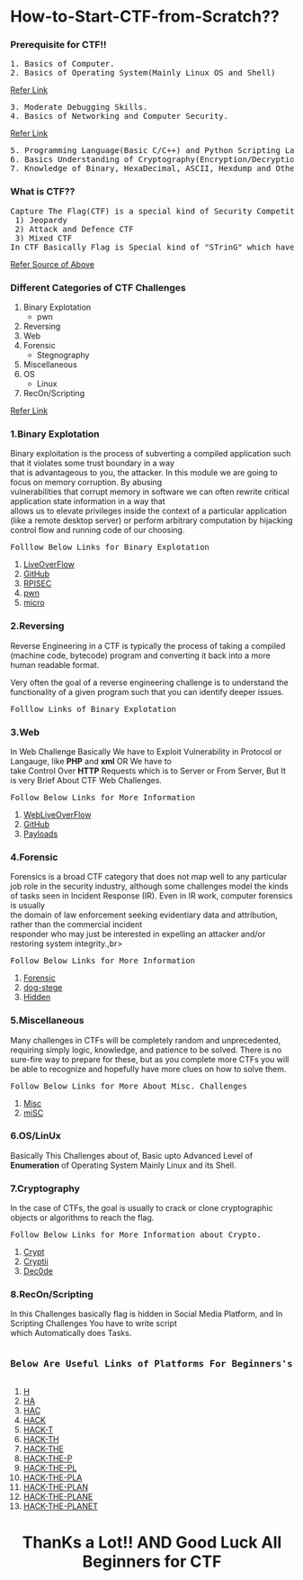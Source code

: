 # How-to-Start-CTF-from-Scratch??



<h3>Prerequisite for CTF!!</h3>
<pre>
1. Basics of Computer.
2. Basics of Operating System(Mainly Linux OS and Shell)
</pre>

[Refer Link](https://medium.freecodecamp.org/a-beginners-guide-to-surviving-in-the-linux-shell-cda0f5a0698c) 

<pre>
3. Moderate Debugging Skills.
4. Basics of Networking and Computer Security.
</pre>

[Refer Link](https://www.cisco.com/c/en_in/solutions/small-business/resource-center/networking/networking-basics.html)

<pre>
5. Programming Language(Basic C/C++) and Python Scripting Language.
6. Basics Understanding of Cryptography(Encryption/Decryption).
7. Knowledge of Binary, HexaDecimal, ASCII, Hexdump and Others Representation of Computer Data.
</pre>


<h3>What is CTF??</h3>
<pre>
Capture The Flag(CTF) is a special kind of Security Competitions. There are Three common type of CTFs:
 1) Jeopardy
 2) Attack and Defence CTF
 3) Mixed CTF
In CTF Basically Flag is Special kind of "STrinG" which have to find for points.
</pre>

[Refer Source of Above](https://ctftime.org/ctf-wtf/)<br>



<h3>Different Categories of CTF Challenges</h3>

1. Binary Explotation
   * pwn
2. Reversing
3. Web
4. Forensic
   * Stegnography
5. Miscellaneous
6. OS
   * Linux
7. RecOn/Scripting<br>

[Refer Link](https://www.youtube.com/watch?v=8ev9ZX9J45A)<br>


<h3>1.Binary Explotation</h3>

   Binary exploitation is the process of subverting a compiled application such that it violates some trust boundary in a way<br> that is advantageous to you, the attacker. In this module we are going to focus on memory corruption. By abusing<br> vulnerabilities that corrupt memory in software we can often rewrite critical application state information in a way that<br>allows us to elevate privileges inside the context of a particular application (like a remote desktop server) or perform arbitrary computation by hijacking control flow and running code of our choosing.<br>
   
<pre>Folllow Below Links for Binary Explotation</pre>

1. [LiveOverFlow](https://www.youtube.com/watch?v=iyAyN3GFM7A&list=PLhixgUqwRTjxglIswKp9mpkfPNfHkzyeN)
2. [GitHub](https://trailofbits.github.io/ctf/exploits/binary1.html)
3. [RPISEC](http://security.cs.rpi.edu/courses/binexp-spring2015/)
4. [pwn](https://ctf101.org/reverse-engineering/what-is-assembly-machine-code/#examples)
5. [micro](https://microcorruption.com/login)


<h3>2.Reversing</h3>

Reverse Engineering in a CTF is typically the process of taking a compiled (machine code, bytecode) program and converting it back into a more human readable format.<br>

 Very often the goal of a reverse engineering challenge is to understand the functionality of a given program such that you can identify deeper issues. 
 
<pre>Folllow Links of Binary Explotation</pre>
 
 <h3>3.Web</h3>
 
 
 In Web Challenge Basically We have to Exploit Vulnerability in Protocol or Langauge, like **PHP** and **xml** OR We have to<br>take Control Over **HTTP** Requests which is to Server or From Server, But It is very Brief About CTF Web Challenges. 
 
<pre>Follow Below Links for More Information</pre>
 
1. [WebLiveOverFlow](https://www.youtube.com/watch?v=jmgsgjPn1vs&list=PLhixgUqwRTjx2BmNF5-GddyqZcizwLLGP)
2. [GitHub](https://github.com/orangetw/My-CTF-Web-Challenges)
3. [Payloads](https://github.com/swisskyrepo/PayloadsAllTheThings/)


<h3>4.Forensic</h4>

  Forensics is a broad CTF category that does not map well to any particular job role in the security industry, although some challenges model the kinds of tasks seen in Incident Response (IR). Even in IR work, computer forensics is usually<br> the domain of law enforcement seeking evidentiary data and attribution, rather than the commercial incident<br> responder who may just be interested in expelling an attacker and/or restoring system integrity.,br>
  
<pre>Follow Below Links for More Information</pre>

1. [Forensic](https://trailofbits.github.io/ctf/forensics/)
2. [dog-stege](https://github.com/ctfs/write-ups-2014/tree/master/plaid-ctf-2014/doge-stege)
3. [Hidden](https://ctfs.github.io/resources/topics/steganography/invisible-text/README.html)



<h3>5.Miscellaneous</h3>

 Many challenges in CTFs will be completely random and unprecedented, requiring simply logic, knowledge, and patience to be solved. There is no sure-fire way to prepare for these, but as you complete more CTFs you will be able to recognize and hopefully have more clues on how to solve them.<br>
 
<pre>Follow Below Links for More About Misc. Challenges</pre>

1. [Misc](https://ctfs.github.io/resources/topics/miscellaneous/README.html)
2. [miSC](https://github.com/ctfs/write-ups-2014/tree/master/olympic-ctf-2014/crypting)


<h3>6.OS/LinUx</h3>

  Basically This Challenges about of, Basic upto Advanced Level of **Enumeration** of Operating System Mainly Linux and its Shell.
 
 
<h3>7.Cryptography</h3>

  In the case of CTFs, the goal is usually to crack or clone cryptographic objects or algorithms to reach the flag.
  
<pre>Follow Below Links for More Information about Crypto.</pre>

1. [Crypt](https://ctfs.github.io/resources/topics/cryptography/README.html)
2. [Cryptii](https://cryptii.com/)
3. [Dec0de](https://www.dcode.fr/)


<h3>8.RecOn/Scripting</h3>

  In this Challenges basically flag is hidden in Social Media Platform, and In Scripting Challenges You have to write script<br> which Automatically does Tasks.
  
  
<pre><h3 align="center">Below Are Useful Links of Platforms For Beginners's CTF Challenges Practice</h3></pre>

1. [H](https://hackthissite.org/)
2. [HA](http://overthewire.org/wargames/)
3. [HAC](https://www.hackthebox.eu/)
4. [HACK](https://www.vulnhub.com/)
5. [HACK-T](https://pentesterlab.com/)
6. [HACK-TH](https://www.hackthis.co.uk/)<br>
7. [HACK-THE](https://shellterlabs.com/pt/)<br>
8. [HACK-THE-P](https://www.root-me.org/)<br>
9. [HACK-THE-PL](https://www.zenk-security.com/epreuves.php)<br>
10. [HACK-THE-PLA](https://w3challs.com/)<br>
11. [HACK-THE-PLAN](https://www.newbiecontest.org/)<br>
12. [HACK-THE-PLANE](https://picoctf.com/)<br>
13. [HACK-THE-PLANET](https://pwnable.kr/play.php)<br>



<h1 align="center">ThanKs a Lot!! AND Good Luck All Beginners for CTF</h1><centre>


 
   

  



